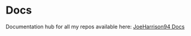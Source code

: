 # Docs
Documentation hub for all my repos available here: [JoeHarrison94 Docs](https://joeharrison94.github.io/Docs/)
